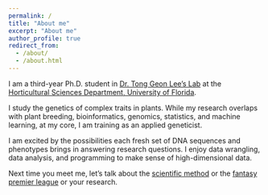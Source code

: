 ```yaml
---
permalink: /
title: "About me"
excerpt: "About me"
author_profile: true
redirect_from: 
  - /about/
  - /about.html
---
```



I am a third-year Ph.D. student in [Dr. Tong Geon Lee’s Lab](https://tonggeonlee.org/) at the [Horticultural Sciences Department, University of Florida](https://hos.ifas.ufl.edu/).




I study the genetics of complex traits in plants. While my research overlaps with plant breeding, bioinformatics, genomics, statistics, and machine learning, at my core, I am training as an applied geneticist.






I am excited by the possibilities each fresh set of DNA sequences and phenotypes brings in answering research questions. I enjoy data wrangling, data analysis, and programming to make sense of high-dimensional data.





Next time you meet me, let’s talk about the [scientific method](https://youtu.be/EYPapE-3FRw) or the [fantasy premier league](https://fantasy.premierleague.com/) or your research.
